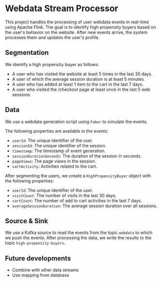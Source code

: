 # Webdata Stream Processor
This project handles the processing of user webdata events in real-time using Apache Flink. 
The goal is to identify high propensity buyers based on the user's behavior on the website.
After new events arrive, the system processes them and updates the user's profile. 


## Segmentation
We identify a high propensity buyer as follows:
- A user who has visited the website at least 5 times in the last 30 days.
- A user of which the average session duration is at least 5 minutes.
- A user who has added at least 1 item to the cart in the last 7 days.
- A user who visited the /checkout page at least once in the last 5 web sessions.

## Data
We use a webdata generation script using `Faker` to simulate the events. 

The following properties are available in the events:

- `userId`: The unique identifier of the user.
- `sessionId`: The unique identifier of the session.
- `timestamp`: The timestamp of event generation.
- `sessionDurationSeconds`: The duration of the session in seconds.
- `pageViews`: The page views in the session.
- `cartActivity`: Activities related to the cart.

After segmenting the users, we create a `HighPropensityBuyer` object with the following properties:

- `userId`: The unique identifier of the user.
- `visitCount`: The number of visits in the last 30 days.
- `cartCount`: The number of add to cart activities in the last 7 days.
- `averageSessionDuration`: The average session duration over all sessions.

## Source & Sink
We use a Kafka source to read the events from the topic `webdata` to which we push the events.
After processing the data, we write the results to the topic `high-propensity-buyers`.

## Future developments
- Combine with other data streams
- Use mapping from database